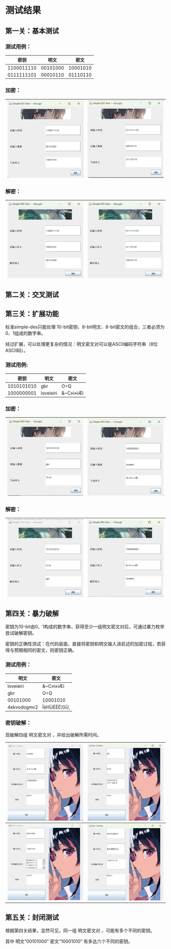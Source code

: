 # 测试结果

## 第一关：基本测试

### 测试用例：

| 密钥       | 明文     | 密文     |
| ---------- | -------- | -------- |
| 1100011110 | 00101000 | 10001010 |
| 0111111101 | 00010110 | 01110110 |

### 加密：

| <img src="..\s-des\img\1.png" style="zoom: 67%;" /> | <img src="..\s-des\img\2.png" style="zoom:67%;" /> |
| --------------------------------------------------- | -------------------------------------------------- |

### 解密：

| <img src="..\s-des\img\a.png" style="zoom: 67%;" /> | <img src="..\s-des\img\b.png" style="zoom:67%;" /> |
| --------------------------------------------------- | -------------------------------------------------- |





## 第二关：交叉测试



## 第三关：扩展功能

标准simple-des只能处理 10-bit密钥、8-bit明文、8-bit密文的组合，三者必须为0、1组成的数字串。

经过扩展，可以处理更复杂的情况：明文密文对可以是ASCII编码字符串（8位ASCII码）。

### 测试用例:

| 密钥       | 明文      | 密文      |
| ---------- | --------- | --------- |
| 1010101010 | gbr       | O÷Q       |
| 1000000001 | loveieiri | &~C»ì»ìÆì |

### 加密：

| <img src="..\s-des\img\3.png" style="zoom: 67%;" /> | <img src="..\s-des\img\4.png" style="zoom:67%;" /> |
| --------------------------------------------------- | -------------------------------------------------- |

### 解密：

| <img src="..\s-des\img\c.png" style="zoom: 67%;" /> | <img src="..\s-des\img\d.png" style="zoom:67%;" /> |
| --------------------------------------------------- | -------------------------------------------------- |



## 第四关：暴力破解

密钥为10-bit由0、1构成的数字串，获得至少一组明文密文对后，可通过暴力枚举尝试破解密钥。

密钥的正确性测试：在代码层面，直接将密钥和明文输入进前述的加密过程，若获得与预期相同的密文，则密钥正确。

### 测试用例：

| 明文        | 密文        |
| ----------- | ----------- |
| loveieiri   | &~C»ì»ìÆì   |
| gbr         | O÷Q         |
| 00101000    | 10001010    |
| 4ekvodogmv2 | ÎèHÙÉËÉ¦GÙ, |

### 密钥破解：

现破解四组 明文密文对 ，并给出破解所需时间。

| <img src="..\s-des\img\c1.png" style="zoom: 67%;" /> | <img src="..\s-des\img\c2.png" style="zoom: 67%;" /> |
| ---------------------------------------------------- | ---------------------------------------------------- |
| <img src="..\s-des\img\c3.png" style="zoom: 67%;" /> | <img src="..\s-des\img\c4.png" style="zoom: 67%;" /> |



## 第五关：封闭测试

根据第四关结果，显然可见，同一组 明文密文对 ，可能有多个不同的密钥。

其中 明文“00101000” 密文“10001010” 有多达六个不同的密钥。

